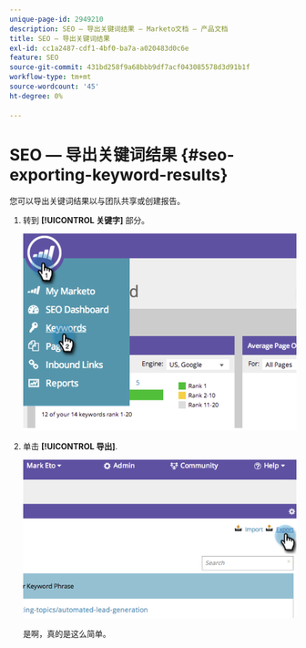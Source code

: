 ```yaml
---
unique-page-id: 2949210
description: SEO — 导出关键词结果 — Marketo文档 — 产品文档
title: SEO — 导出关键词结果
exl-id: cc1a2487-cdf1-4bf0-ba7a-a020483d0c6e
feature: SEO
source-git-commit: 431bd258f9a68bbb9df7acf043085578d3d91b1f
workflow-type: tm+mt
source-wordcount: '45'
ht-degree: 0%

---
```


# SEO — 导出关键词结果 {#seo-exporting-keyword-results}

您可以导出关键词结果以与团队共享或创建报告。

1. 转到 **[!UICONTROL 关键字]** 部分。

   ![](assets/image2014-9-18-12-3a51-3a7.png)

1. 单击 **[!UICONTROL 导出]**.

   ![](assets/image2014-9-18-12-3a51-3a25.png)

   是啊，真的是这么简单。
